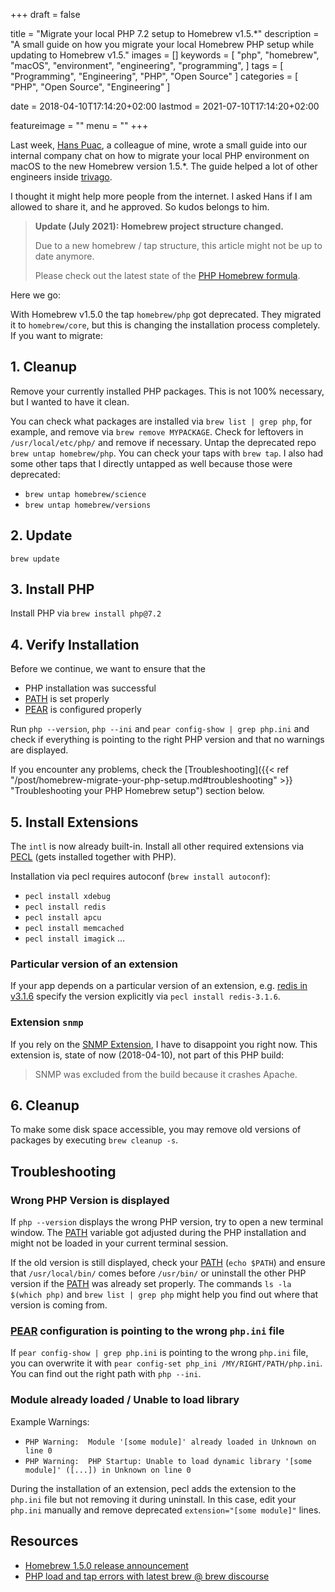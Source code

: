 +++
draft = false

title = "Migrate your local PHP 7.2 setup to Homebrew v1.5.*"
description = "A small guide on how you migrate your local Homebrew PHP setup while updating to Homebrew v1.5."
images = []
keywords = [
    "php",
    "homebrew",
    "macOS",
    "environment",
    "engineering",
    "programming",
]
tags = [
    "Programming",
    "Engineering",
    "PHP",
    "Open Source"
]
categories = [
    "PHP",
    "Open Source",
    "Engineering"
]

date = 2018-04-10T17:14:20+02:00
lastmod = 2021-07-10T17:14:20+02:00

featureimage = ""
menu = ""
+++

Last week, [Hans Puac](https://twitter.com/hanspuac "Hans Puac at twitter"), a colleague of mine, wrote a small guide into our internal company chat on how to migrate your local PHP environment on macOS to the new Homebrew version 1.5.*.
The guide helped a lot of other engineers inside [trivago](https://www.trivago.com/ "trivago").

I thought it might help more people from the internet.
I asked Hans if I am allowed to share it, and he approved.
So kudos belongs to him.

<!--more-->

> **Update (July 2021): Homebrew project structure changed.**
>
> Due to a new homebrew / tap structure, this article might not be up to date anymore.
>
> Please check out the latest state of the [PHP Homebrew formula](https://formulae.brew.sh/formula/php "PHP Homebrew formula").

Here we go:

With Homebrew v1.5.0 the tap `homebrew/php` got deprecated.
They migrated it to `homebrew/core`, but this is changing the installation process completely.
If you want to migrate:

## 1. Cleanup

Remove your currently installed PHP packages.
This is not 100% necessary, but I wanted to have it clean.

You can check what packages are installed via `brew list | grep php`, for example, and remove via `brew remove MYPACKAGE`.
Check for leftovers in `/usr/local/etc/php/` and remove if necessary.
Untap the deprecated repo `brew untap homebrew/php`.
You can check your taps with `brew tap`.
I also had some other taps that I directly untapped as well because those were deprecated:

- `brew untap homebrew/science`
- `brew untap homebrew/versions`

## 2. Update

`brew update`

## 3. Install PHP

Install PHP via `brew install php@7.2`

## 4. Verify Installation

Before we continue, we want to ensure that the

- PHP installation was successful
- [PATH] is set properly
- [PEAR] is configured properly

Run `php --version`, `php --ini` and `pear config-show | grep php.ini` and check if everything is pointing to the right
PHP version and that no warnings are displayed.

If you encounter any problems, check the [Troubleshooting]({{< ref "/post/homebrew-migrate-your-php-setup.md#troubleshooting" >}} "Troubleshooting your PHP Homebrew setup") section
below.

## 5. Install Extensions

The `intl` is now already built-in.
Install all other required extensions via [PECL][] (gets installed together with PHP).

Installation via pecl requires autoconf (`brew install autoconf`):

- `pecl install xdebug`
- `pecl install redis`
- `pecl install apcu`
- `pecl install memcached`
- `pecl install imagick`
...

### Particular version of an extension

If your app depends on a particular version of an extension, e.g. [redis in v3.1.6](https://pecl.php.net/package/redis "PECL Redis Extension")
specify the version explicitly via `pecl install redis-3.1.6`.

### Extension `snmp`

If you rely on the [SNMP Extension](https://www.php.net/manual/en/book.snmp.php "PHP SNMP Extension"), I have to disappoint you right now.
This extension is, state of now (2018-04-10), not part of this PHP build:

> SNMP was excluded from the build because it crashes Apache.

## 6. Cleanup

To make some disk space accessible, you may remove old versions of packages by executing `brew cleanup -s`.

## Troubleshooting

### Wrong PHP Version is displayed

If `php --version` displays the wrong PHP version, try to open a new terminal window. The [PATH] variable got
adjusted during the PHP installation and might not be loaded in your current terminal session.

If the old version is still displayed, check your [PATH] (`echo $PATH`) and ensure that `/usr/local/bin/` comes before
`/usr/bin/` or uninstall the other PHP version if the [PATH] was already set properly. The commands
`ls -la $(which php)` and `brew list | grep php` might help you find out where that version is coming from.

### [PEAR] configuration is pointing to the wrong `php.ini` file

If `pear config-show | grep php.ini` is pointing to the wrong `php.ini` file, you can overwrite it with
`pear config-set php_ini /MY/RIGHT/PATH/php.ini`. You can find out the right path with `php --ini`.

### Module already loaded / Unable to load library

Example Warnings:

- `PHP Warning:  Module '[some module]' already loaded in Unknown on line 0`
- `PHP Warning:  PHP Startup: Unable to load dynamic library '[some module]' ([...]) in Unknown on line 0`

During the installation of an extension, pecl adds the extension to the `php.ini` file but not removing it
during uninstall. In this case, edit your `php.ini` manually and remove deprecated `extension="[some module]"` lines.


## Resources

- [Homebrew 1.5.0 release announcement](https://brew.sh/2018/01/19/homebrew-1.5.0/ "Homebrew v1.5.0 release announcement")
- [PHP load and tap errors with latest brew @ brew discourse](https://discourse.brew.sh/t/php-load-and-tap-errors-with-latest-brew/1956/2)

[PATH]: https://en.wikipedia.org/wiki/PATH_(variable)
[PEAR]: https://pear.php.net/
[PECL]: https://pecl.php.net/
